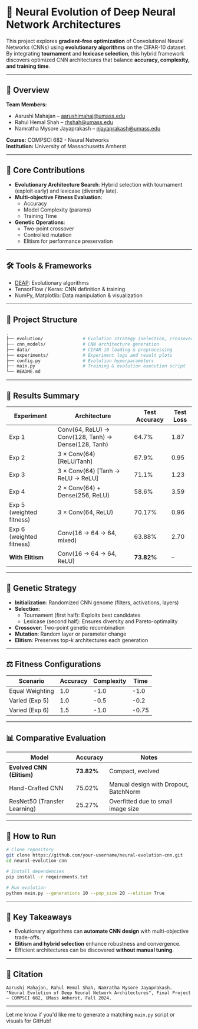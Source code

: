 # 🧬 Neural Evolution of Deep Neural Network Architectures

This project explores **gradient-free optimization** of Convolutional Neural Networks (CNNs) using **evolutionary algorithms** on the CIFAR-10 dataset. By integrating **tournament** and **lexicase selection**, this hybrid framework discovers optimized CNN architectures that balance **accuracy, complexity, and training time**.

---

## 📌 Overview

**Team Members:**
- Aarushi Mahajan – [aarushimahaj@umass.edu](mailto:aarushimahaj@umass.edu)
- Rahul Hemal Shah – [rhshah@umass.edu](mailto:rhshah@umass.edu)
- Namratha Mysore Jayaprakash – [njayaprakash@umass.edu](mailto:njayaprakash@umass.edu)

**Course:** COMPSCI 682 - Neural Networks  
**Institution:** University of Massachusetts Amherst

---

## 🧠 Core Contributions

- **Evolutionary Architecture Search**: Hybrid selection with tournament (exploit early) and lexicase (diversify late).
- **Multi-objective Fitness Evaluation**:
  - Accuracy
  - Model Complexity (params)
  - Training Time
- **Genetic Operations**:
  - Two-point crossover
  - Controlled mutation
  - Elitism for performance preservation

---

## 🛠️ Tools & Frameworks

- [DEAP](https://github.com/DEAP/deap): Evolutionary algorithms
- TensorFlow / Keras: CNN definition & training
- NumPy, Matplotlib: Data manipulation & visualization

---

## 📂 Project Structure

```bash
.
├── evolution/               # Evolution strategy (selection, crossover, mutation)
├── cnn_models/              # CNN architecture generation
├── data/                    # CIFAR-10 loading & preprocessing
├── experiments/             # Experiment logs and result plots
├── config.py                # Evolution hyperparameters
├── main.py                  # Training & evolution execution script
└── README.md
```

---

## 🧪 Results Summary

| Experiment | Architecture | Test Accuracy | Test Loss |
|------------|--------------|----------------|-----------|
| Exp 1 | Conv(64, ReLU) → Conv(128, Tanh) → Dense(128, Tanh) | 64.7% | 1.87 |
| Exp 2 | 3 × Conv(64) [ReLU/Tanh] | 67.9% | 0.95 |
| Exp 3 | 3 × Conv(64) [Tanh → ReLU → ReLU] | 71.1% | 1.23 |
| Exp 4 | 2 × Conv(64) + Dense(256, ReLU) | 58.6% | 3.59 |
| Exp 5 (weighted fitness) | 3 × Conv(64, ReLU) | 70.17% | 0.96 |
| Exp 6 (weighted fitness) | Conv(16 → 64 → 64, mixed) | 63.88% | 2.70 |
| **With Elitism** | Conv(16 → 64 → 64, ReLU) | **73.82%** |  – |

---

## 🧬 Genetic Strategy

- **Initialization**: Randomized CNN genome (filters, activations, layers)
- **Selection**:
  - Tournament (first half): Exploits best candidates
  - Lexicase (second half): Ensures diversity and Pareto-optimality
- **Crossover**: Two-point genetic recombination
- **Mutation**: Random layer or parameter change
- **Elitism**: Preserves top-k architectures each generation

---

## ⚖️ Fitness Configurations

| Scenario | Accuracy | Complexity | Time |
|----------|----------|------------|------|
| Equal Weighting | 1.0 | -1.0 | -1.0 |
| Varied (Exp 5) | 1.0 | -0.5 | -0.2 |
| Varied (Exp 6) | 1.5 | -1.0 | -0.75 |

---

## 📊 Comparative Evaluation

| Model      | Accuracy | Notes |
|------------|----------|-------|
| **Evolved CNN (Elitism)** | **73.82%** | Compact, evolved |
| Hand-Crafted CNN | 75.02% | Manual design with Dropout, BatchNorm |
| ResNet50 (Transfer Learning) | 25.27% | Overfitted due to small image size |

---

## 🚀 How to Run

```bash
# Clone repository
git clone https://github.com/your-username/neural-evolution-cnn.git
cd neural-evolution-cnn

# Install dependencies
pip install -r requirements.txt

# Run evolution
python main.py --generations 10 --pop_size 20 --elitism True
```

---

## 📌 Key Takeaways

- Evolutionary algorithms can **automate CNN design** with multi-objective trade-offs.
- **Elitism and hybrid selection** enhance robustness and convergence.
- Efficient architectures can be discovered **without manual tuning**.

---

## 📖 Citation

```
Aarushi Mahajan, Rahul Hemal Shah, Namratha Mysore Jayaprakash. 
"Neural Evolution of Deep Neural Network Architectures", Final Project – COMPSCI 682, UMass Amherst, Fall 2024.
```

---

Let me know if you'd like me to generate a matching `main.py` script or visuals for GitHub!

